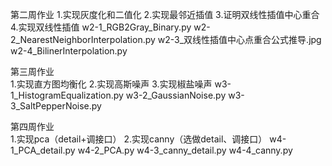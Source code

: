 第二周作业
1.实现灰度化和二值化 2.实现最邻近插值 3.证明双线性插值中心重合 4.实现双线性插值
w2-1_RGB2Gray_Binary.py
w2-2_NearestNeighborInterpolation.py
w2-3_双线性插值中心点重合公式推导.jpg
w2-4_BilinerInterpolation.py

第三周作业  
1.实现直方图均衡化 2.实现高斯噪声 3.实现椒盐噪声
w3-1_HistogramEqualization.py
w3-2_GaussianNoise.py
w3-3_SaltPepperNoise.py

第四周作业  
1.实现pca（detail+调接口） 2.实现canny（选做detail、调接口）
w4-1_PCA_detail.py
w4-2_PCA.py
w4-3_canny_detail.py
w4-4_canny.py   

